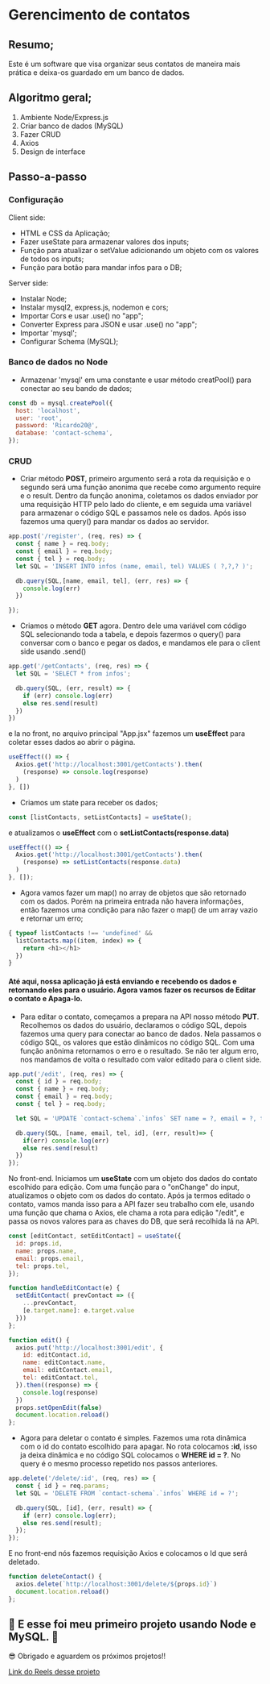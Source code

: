 # Gerencimento de contatos

## Resumo;
Este é um software que visa organizar seus contatos de maneira mais prática e deixa-os guardado em um banco de dados.

## Algoritmo geral;
1. Ambiente Node/Express.js
2. Criar banco de dados (MySQL)
3. Fazer CRUD
4. Axios
5. Design de interface

## Passo-a-passo

### Configuração

Client side:
- HTML e CSS da Aplicação;
- Fazer useState para armazenar valores dos inputs;
- Função para atualizar o setValue adicionando um objeto com os valores de todos os inputs;
- Função para botão para mandar infos para o DB;

Server side:
- Instalar Node;
- Instalar mysql2, express.js, nodemon e cors;
- Importar Cors e usar .use() no "app";
- Converter Express para JSON e usar .use() no "app";
- Importar 'mysql';
- Configurar Schema (MySQL);

### Banco de dados no Node
- Armazenar 'mysql' em uma constante e usar método creatPool() para conectar ao seu bando de dados;

```js
const db = mysql.createPool({
  host: 'localhost',
  user: 'root',
  password: 'Ricardo20@',
  database: 'contact-schema',
});
```

### CRUD
- Criar método **POST**, primeiro argumento será a rota da requisição e o segundo será uma função anonima que recebe como argumento require e o result. Dentro da função anonima, coletamos os dados enviador por uma requisição HTTP pelo lado do cliente, e em seguida uma variável para armazenar o código SQL e passamos nele os dados. Após isso fazemos uma query() para mandar os dados ao servidor.

```js
app.post('/register', (req, res) => {
  const { name } = req.body;
  const { email } = req.body;
  const { tel } = req.body;
  let SQL = 'INSERT INTO infos (name, email, tel) VALUES ( ?,?,? )';

  db.query(SQL,[name, email, tel], (err, res) => {
    console.log(err)
  })

});
```

- Criamos o método **GET** agora. Dentro dele uma variável com código SQL selecionando toda a tabela, e depois fazermos o query() para conversar com o banco e pegar os dados, e mandamos ele para o client side usando .send()

```js
app.get('/getContacts', (req, res) => {
  let SQL = 'SELECT * from infos';

  db.query(SQL, (err, result) => {
    if (err) console.log(err)
    else res.send(result)
  })
})
```
e la no front, no arquivo principal "App.jsx" fazemos um **useEffect** para coletar esses dados ao abrir o página.

```js
useEffect(() => {
  Axios.get('http://localhost:3001/getContacts').then(
    (response) => console.log(response) 
  )
}, [])
```

- Criamos um state para receber os dados;
```js
const [listContacts, setListContacts] = useState();
```
e atualizamos o **useEffect** com o **setListContacts(response.data)**

```js
useEffect(() => {
  Axios.get('http://localhost:3001/getContacts').then(
    (response) => setListContacts(response.data)
  )
}, []);
```

- Agora vamos fazer um map() no array de objetos que são retornado com os dados. Porém na primeira entrada não havera informações, então fazemos uma condição para não fazer o map() de um array vazio e retornar um erro;

```js
{ typeof listContacts !== 'undefined' && 
  listContacts.map((item, index) => {
    return <h1></h1>
  })
} 
```

#### Até aqui, nossa aplicação já está enviando e recebendo os dados e retornando eles para o usuário. Agora vamos fazer os recursos de Editar o contato e Apaga-lo.

- Para editar o contato, começamos a prepara na API nosso método **PUT**.
Recolhemos os dados do usuário, declaramos o código SQL, depois fazemos uma query para conectar ao banco de dados. Nela passamos o código SQL, os valores que estão dinâmicos no código SQL. Com uma função anônima retornamos o erro e o resultado. Se não ter algum erro, nos mandamos de volta o resultado com valor editado para o client side.

```js
app.put('/edit', (req, res) => {
  const { id } = req.body;
  const { name } = req.body;
  const { email } = req.body;
  const { tel } = req.body;

  let SQL = 'UPDATE `contact-schema`.`infos` SET name = ?, email = ?, tel = ? WHERE id = ?'

  db.query(SQL, [name, email, tel, id], (err, result)=> {
    if(err) console.log(err)
    else res.send(result)
  })
});
```
No front-end. Iniciamos um **useState** com um objeto dos dados do contato escolhido para edição. Com uma função para o "onChange" do input, atualizamos o objeto com os dados do contato. Após ja termos editado o contato, vamos manda isso para a API fazer seu trabalho com ele, usando uma função que chama o Axios, ele chama a rota para edição "/edit", e passa os novos valores para as chaves do DB, que será recolhida lá na API.

```js
const [editContact, setEditContact] = useState({
  id: props.id,
  name: props.name,
  email: props.email,
  tel: props.tel,
});

function handleEditContact(e) {
  setEditContact( prevContact => ({
    ...prevContact,
    [e.target.name]: e.target.value
  }))
};

function edit() {
  axios.put('http://localhost:3001/edit', {
    id: editContact.id,
    name: editContact.name,
    email: editContact.email,
    tel: editContact.tel,
  }).then((response) => {
    console.log(response)
  })
  props.setOpenEdit(false)
  document.location.reload()
};
```

- Agora para deletar o contato é simples. Fazemos uma rota dinâmica com o id do contato escolhido para apagar. No rota colocamos **:id**, isso ja deixa dinâmica e no código SQL colocamos o **WHERE id = ?**. No query é o mesmo processo repetido nos passos anteriores.

```js
app.delete('/delete/:id', (req, res) => {
  const { id } = req.params;
  let SQL = 'DELETE FROM `contact-schema`.`infos` WHERE id = ?';

  db.query(SQL, [id], (err, result) => {
    if (err) console.log(err);
    else res.send(result);
  });
});
```
E no front-end nós fazemos requisição Axios e colocamos o Id que será deletado.

```js
function deleteContact() {
  axios.delete(`http://localhost:3001/delete/${props.id}`)
  document.location.reload()
};
```

## 🎉 E esse foi meu primeiro projeto usando Node e MySQL. 🎉

😎 Obrigado e aguardem os próximos projetos!!

<a href='https://instagram.com/gevolgdev/' target='blank'>Link do Reels desse projeto</a>
